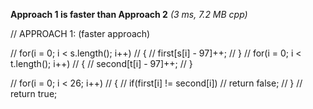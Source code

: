 **Approach 1 is faster than Approach 2**
_(3 ms,	7.2 MB	cpp)_

//      APPROACH 1: (faster approach)

//         for(i = 0; i < s.length(); i++)
//         {
//             first[s[i] - 97]++;
//         }
//         for(i = 0; i < t.length(); i++)
//         {
//             second[t[i] - 97]++;
//         }

//         for(i = 0; i < 26; i++)
//         {
//             if(first[i] != second[i])
//                 return false;
//         }
//         return true;
